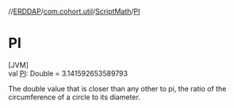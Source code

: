 //[ERDDAP](../../../index.md)/[com.cohort.util](../index.md)/[ScriptMath](index.md)/[PI](-p-i.md)

# PI

[JVM]\
val [PI](-p-i.md): Double = 3.141592653589793

The double value that is closer than any other to pi, the ratio of the circumference of a circle to its diameter.